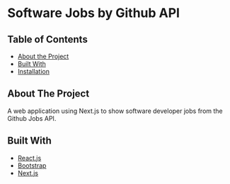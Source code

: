 # Software Jobs by Github API

<div align="left">
   
</div>



## Table of Contents

* [About the Project](#about-the-project)
* [Built With](#built-with)
* [Installation](#installation)


## About The Project

 A web application using Next.js to show software developer jobs from the Github Jobs API.



## Built With
* [React.js](https://reactjs.org/)
* [Bootstrap](https://getbootstrap.com/)
* [Next.js](https://nextjs.org/)


